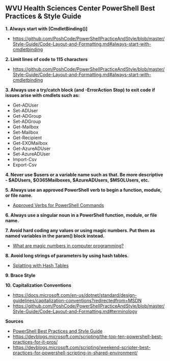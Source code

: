 ## WVU Health Sciences Center PowerShell Best Practices & Style Guide

**1. Always start with [CmdletBinding()]**
* https://github.com/PoshCode/PowerShellPracticeAndStyle/blob/master/Style-Guide/Code-Layout-and-Formatting.md#always-start-with-cmdletbinding

**2. Limit lines of code to 115 characters**
* https://github.com/PoshCode/PowerShellPracticeAndStyle/blob/master/Style-Guide/Code-Layout-and-Formatting.md#always-start-with-cmdletbinding

**3. Always use a try/catch block (and -ErrorAction Stop) to exit code if issues arise with cmdlets such as:**
* Get-ADUser
* Set-ADUser
* Get-ADGroup
* Set-ADGroup
* Get-Mailbox
* Set-Mailbox
* Get-Recipient
* Get-EXOMailbox
* Get-AzureADUser
* Set-AzureADUser
* Import-Csv
* Export-Csv

**4. Never use $users or a variable name such as that. Be more descriptive - $ADUsers, $O365Mailboxes, $AzureADUsers, $MSOLUsers, etc.**

**5. Always use an approved PowerShell verb to begin a function, module, or file name.**
* [Approved Verbs for PowerShell Commands](https://docs.microsoft.com/en-us/powershell/scripting/developer/cmdlet/approved-verbs-for-windows-powershell-commands?view=powershell-7.1)

**6. Always use a singular noun in a PowerShell function, module, or file name.**

**7. Avoid hard coding any values or using magic numbers. Put them as named variables in the param() block instead.**
* [What are magic numbers in computer programming?](https://stackoverflow.com/questions/3518938/what-are-magic-numbers-in-computer-programming)

**8. Avoid long strings of parameters by using hash tables.**
* [Splatting with Hash Tables](https://docs.microsoft.com/en-us/powershell/module/microsoft.powershell.core/about/about_splatting?view=powershell-7.1#splatting-with-hash-tables)

**9. Brace Style**

**10. Capitalization Conventions**
* https://docs.microsoft.com/en-us/dotnet/standard/design-guidelines/capitalization-conventions?redirectedfrom=MSDN
* https://github.com/PoshCode/PowerShellPracticeAndStyle/blob/master/Style-Guide/Code-Layout-and-Formatting.md#terminology

**Sources**<br>
* [PowerShell Best Practices and Style Guide](https://github.com/PoshCode/PowerShellPracticeAndStyle)
* https://devblogs.microsoft.com/scripting/the-top-ten-powershell-best-practices-for-it-pros/
* https://devblogs.microsoft.com/scripting/weekend-scripter-best-practices-for-powershell-scripting-in-shared-environment/
